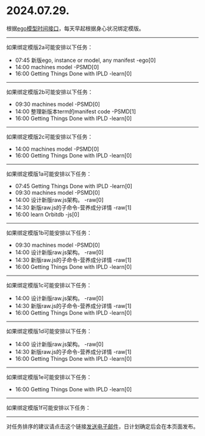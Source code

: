 # 2024.07.29.

根据[ego模型时间接口](https://gitee.com/hyg/blog/blob/master/timeflow.md)，每天早起根据身心状况绑定模版。

---
如果绑定模版2a可能安排以下任务：

- 07:45	新版ego, instance or model, any manifest -ego[0]
- 14:00	machines model -PSMD[0]
- 16:00	Getting Things Done with IPLD -learn[0]

---
如果绑定模版2b可能安排以下任务：

- 09:30	machines model -PSMD[0]
- 14:00	整理新版本term的manifest code -PSMD[1]
- 16:00	Getting Things Done with IPLD -learn[0]

---
如果绑定模版2c可能安排以下任务：

- 14:00	machines model -PSMD[0]
- 16:00	Getting Things Done with IPLD -learn[0]

---
如果绑定模版1a可能安排以下任务：

- 07:45	Getting Things Done with IPLD -learn[0]
- 09:30	machines model -PSMD[0]
- 14:00	设计新版raw.js架构。 -raw[0]
- 14:30	新版raw.js的子命令-营养成分详情 -raw[1]
- 16:00	learn Orbitdb -js[0]

---
如果绑定模版1b可能安排以下任务：

- 09:30	machines model -PSMD[0]
- 14:00	设计新版raw.js架构。 -raw[0]
- 14:30	新版raw.js的子命令-营养成分详情 -raw[1]
- 16:00	Getting Things Done with IPLD -learn[0]

---
如果绑定模版1c可能安排以下任务：

- 14:00	设计新版raw.js架构。 -raw[0]
- 14:30	新版raw.js的子命令-营养成分详情 -raw[1]
- 16:00	Getting Things Done with IPLD -learn[0]

---
如果绑定模版1d可能安排以下任务：

- 14:00	设计新版raw.js架构。 -raw[0]
- 14:30	新版raw.js的子命令-营养成分详情 -raw[1]
- 16:00	Getting Things Done with IPLD -learn[0]

---
如果绑定模版1e可能安排以下任务：

- 16:00	Getting Things Done with IPLD -learn[0]

---
如果绑定模版1f可能安排以下任务：


---
对任务排序的建议请点击这个链接<a href="mailto:huangyg@mars22.com?subject=关于2024.07.29.任务排序的建议&body=date: 2024.07.29.%0D%0Afile: ../../blog/release/time/d.20240729.md%0D%0A---请勿修改邮件主题及以上内容---%0D%0A">发送电子邮件</a>，日计划确定后会在本页面发布。